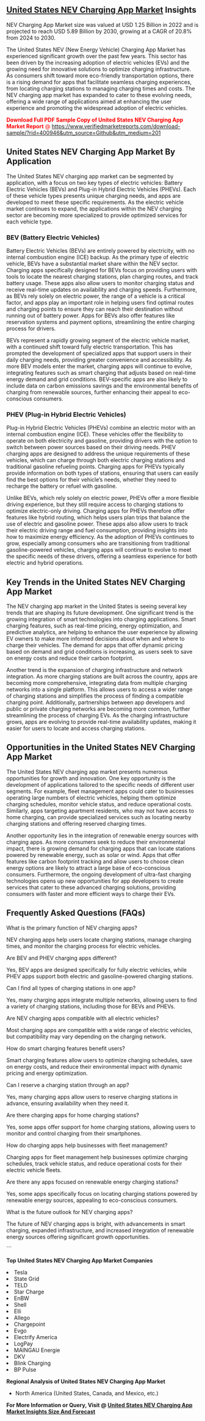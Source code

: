 <h2><a href="https://www.verifiedmarketreports.com/download-sample/?rid=400946&amp;utm_source=Github&amp;utm_medium=201" target="_blank">United States NEV Charging App Market</a> Insights</h2><p>NEV Charging App Market size was valued at USD 1.25 Billion in 2022 and is projected to reach USD 5.89 Billion by 2030, growing at a CAGR of 20.8% from 2024 to 2030.</p><p><p>The United States NEV (New Energy Vehicle) Charging App Market has experienced significant growth over the past few years. This sector has been driven by the increasing adoption of electric vehicles (EVs) and the growing need for innovative solutions to optimize charging infrastructure. As consumers shift toward more eco-friendly transportation options, there is a rising demand for apps that facilitate seamless charging experiences, from locating charging stations to managing charging times and costs. The NEV charging app market has expanded to cater to these evolving needs, offering a wide range of applications aimed at enhancing the user experience and promoting the widespread adoption of electric vehicles.</p><p><p><span class=""><span style="color: #ff0000;"><strong>Download Full PDF Sample Copy of United States NEV Charging App Market Report</strong> @ </span><a href="https://www.verifiedmarketreports.com/download-sample/?rid=400946&amp;utm_source=Github&amp;utm_medium=201" target="_blank">https://www.verifiedmarketreports.com/download-sample/?rid=400946&amp;utm_source=Github&amp;utm_medium=201</a></span></p></p><h2>United States NEV Charging App Market By Application</h2><p>The United States NEV charging app market can be segmented by application, with a focus on two key types of electric vehicles: Battery Electric Vehicles (BEVs) and Plug-in Hybrid Electric Vehicles (PHEVs). Each of these vehicle types presents unique charging needs, and apps are developed to meet these specific requirements. As the electric vehicle market continues to expand, the applications within the NEV charging sector are becoming more specialized to provide optimized services for each vehicle type.</p><h3>BEV (Battery Electric Vehicles)</h3><p>Battery Electric Vehicles (BEVs) are entirely powered by electricity, with no internal combustion engine (ICE) backup. As the primary type of electric vehicle, BEVs have a substantial market share within the NEV sector. Charging apps specifically designed for BEVs focus on providing users with tools to locate the nearest charging stations, plan charging routes, and track battery usage. These apps also allow users to monitor charging status and receive real-time updates on availability and charging speeds. Furthermore, as BEVs rely solely on electric power, the range of a vehicle is a critical factor, and apps play an important role in helping users find optimal routes and charging points to ensure they can reach their destination without running out of battery power. Apps for BEVs also offer features like reservation systems and payment options, streamlining the entire charging process for drivers.</p><p>BEVs represent a rapidly growing segment of the electric vehicle market, with a continued shift toward fully electric transportation. This has prompted the development of specialized apps that support users in their daily charging needs, providing greater convenience and accessibility. As more BEV models enter the market, charging apps will continue to evolve, integrating features such as smart charging that adjusts based on real-time energy demand and grid conditions. BEV-specific apps are also likely to include data on carbon emissions savings and the environmental benefits of charging from renewable sources, further enhancing their appeal to eco-conscious consumers.</p><h3>PHEV (Plug-in Hybrid Electric Vehicles)</h3><p>Plug-in Hybrid Electric Vehicles (PHEVs) combine an electric motor with an internal combustion engine (ICE). These vehicles offer the flexibility to operate on both electricity and gasoline, providing drivers with the option to switch between power sources based on their driving needs. PHEV charging apps are designed to address the unique requirements of these vehicles, which can charge through both electric charging stations and traditional gasoline refueling points. Charging apps for PHEVs typically provide information on both types of stations, ensuring that users can easily find the best options for their vehicle’s needs, whether they need to recharge the battery or refuel with gasoline.</p><p>Unlike BEVs, which rely solely on electric power, PHEVs offer a more flexible driving experience, but they still require access to charging stations to optimize electric-only driving. Charging apps for PHEVs therefore offer features like hybrid routing, which helps users plan trips that balance the use of electric and gasoline power. These apps also allow users to track their electric driving range and fuel consumption, providing insights into how to maximize energy efficiency. As the adoption of PHEVs continues to grow, especially among consumers who are transitioning from traditional gasoline-powered vehicles, charging apps will continue to evolve to meet the specific needs of these drivers, offering a seamless experience for both electric and hybrid operations.</p><h2>Key Trends in the United States NEV Charging App Market</h2><p>The NEV charging app market in the United States is seeing several key trends that are shaping its future development. One significant trend is the growing integration of smart technologies into charging applications. Smart charging features, such as real-time pricing, energy optimization, and predictive analytics, are helping to enhance the user experience by allowing EV owners to make more informed decisions about when and where to charge their vehicles. The demand for apps that offer dynamic pricing based on demand and grid conditions is increasing, as users seek to save on energy costs and reduce their carbon footprint.</p><p>Another trend is the expansion of charging infrastructure and network integration. As more charging stations are built across the country, apps are becoming more comprehensive, integrating data from multiple charging networks into a single platform. This allows users to access a wider range of charging stations and simplifies the process of finding a compatible charging point. Additionally, partnerships between app developers and public or private charging networks are becoming more common, further streamlining the process of charging EVs. As the charging infrastructure grows, apps are evolving to provide real-time availability updates, making it easier for users to locate and access charging stations.</p><h2>Opportunities in the United States NEV Charging App Market</h2><p>The United States NEV charging app market presents numerous opportunities for growth and innovation. One key opportunity is the development of applications tailored to the specific needs of different user segments. For example, fleet management apps could cater to businesses operating large numbers of electric vehicles, helping them optimize charging schedules, monitor vehicle status, and reduce operational costs. Similarly, apps targeting apartment residents, who may not have access to home charging, can provide specialized services such as locating nearby charging stations and offering reserved charging times.</p><p>Another opportunity lies in the integration of renewable energy sources with charging apps. As more consumers seek to reduce their environmental impact, there is growing demand for charging apps that can locate stations powered by renewable energy, such as solar or wind. Apps that offer features like carbon footprint tracking and allow users to choose clean energy options are likely to attract a large base of eco-conscious consumers. Furthermore, the ongoing development of ultra-fast charging technologies opens up new opportunities for app developers to create services that cater to these advanced charging solutions, providing consumers with faster and more efficient ways to charge their EVs.</p><h2>Frequently Asked Questions (FAQs)</h2><p>What is the primary function of NEV charging apps?</p><p>NEV charging apps help users locate charging stations, manage charging times, and monitor the charging process for electric vehicles.</p><p>Are BEV and PHEV charging apps different?</p><p>Yes, BEV apps are designed specifically for fully electric vehicles, while PHEV apps support both electric and gasoline-powered charging stations.</p><p>Can I find all types of charging stations in one app?</p><p>Yes, many charging apps integrate multiple networks, allowing users to find a variety of charging stations, including those for BEVs and PHEVs.</p><p>Are NEV charging apps compatible with all electric vehicles?</p><p>Most charging apps are compatible with a wide range of electric vehicles, but compatibility may vary depending on the charging network.</p><p>How do smart charging features benefit users?</p><p>Smart charging features allow users to optimize charging schedules, save on energy costs, and reduce their environmental impact with dynamic pricing and energy optimization.</p><p>Can I reserve a charging station through an app?</p><p>Yes, many charging apps allow users to reserve charging stations in advance, ensuring availability when they need it.</p><p>Are there charging apps for home charging stations?</p><p>Yes, some apps offer support for home charging stations, allowing users to monitor and control charging from their smartphones.</p><p>How do charging apps help businesses with fleet management?</p><p>Charging apps for fleet management help businesses optimize charging schedules, track vehicle status, and reduce operational costs for their electric vehicle fleets.</p><p>Are there any apps focused on renewable energy charging stations?</p><p>Yes, some apps specifically focus on locating charging stations powered by renewable energy sources, appealing to eco-conscious consumers.</p><p>What is the future outlook for NEV charging apps?</p><p>The future of NEV charging apps is bright, with advancements in smart charging, expanded infrastructure, and increased integration of renewable energy sources offering significant growth opportunities.</p>```</p><p><strong>Top United States NEV Charging App Market Companies</strong></p><div data-test-id=""><p><li>Tesla</li><li> State Grid</li><li> TELD</li><li> Star Charge</li><li> EnBW</li><li> Shell</li><li> Elli</li><li> Allego</li><li> Chargepoint</li><li> Evgo</li><li> Electrify America</li><li> LogPay</li><li> MAINGAU Energie</li><li> DKV</li><li> Blink Charging</li><li> BP Pulse</li></p><div><strong>Regional Analysis of&nbsp;United States NEV Charging App Market</strong></div><ul><li dir="ltr"><p dir="ltr">North America&nbsp;(United States, Canada, and Mexico, etc.)</p></li></ul><p><strong>For More Information or Query, Visit @&nbsp;</strong><strong><a href="https://www.verifiedmarketreports.com/product/nev-charging-app-market/?utm_source=Github&amp;utm_medium=201" target="_blank">United States NEV Charging App Market Insights Size And Forecast</a></strong></p></div>
